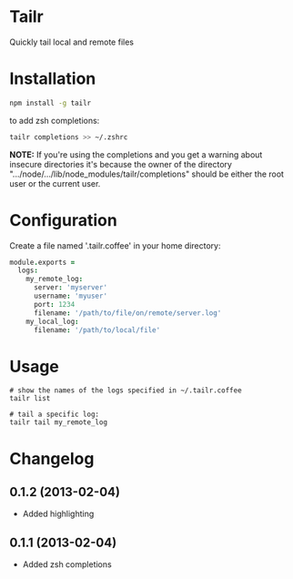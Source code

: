 Tailr
=====

Quickly tail local and remote files

Installation
=============

```bash
npm install -g tailr
```

to add zsh completions:

```bash
tailr completions >> ~/.zshrc
```

**NOTE:** If you're using the completions and you get a warning about insecure directories
it's because the owner of the directory ".../node/.../lib/node_modules/tailr/completions"
should be either the root user or the current user.

Configuration
==============

Create a file named '.tailr.coffee' in your home directory:

```coffee
module.exports =
  logs:
    my_remote_log:
      server: 'myserver'
      username: 'myuser'
      port: 1234
      filename: '/path/to/file/on/remote/server.log'
    my_local_log:
      filename: '/path/to/local/file'
```

Usage
======
```
# show the names of the logs specified in ~/.tailr.coffee
tailr list

# tail a specific log:
tailr tail my_remote_log

```

Changelog
=========

0.1.2 (2013-02-04)
-------------------

* Added highlighting

0.1.1 (2013-02-04)
-------------------

* Added zsh completions


